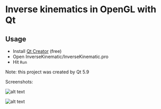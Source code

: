 # Inverse kinematics in OpenGL with Qt

## Usage

- Install [Qt Creator](https://www.qt.io/ide/) (free)
- Open InverseKinematic/InverseKinematic.pro
- Hit `Run`

Note: this project was created by Qt 5.9

Screenshots:

![alt text](https://raw.githubusercontent.com/tranvansang/inverse-kinematic/master/screenshots/ss1.png)

![alt text](https://raw.githubusercontent.com/tranvansang/inverse-kinematic/master/screenshots/ss2.png)
